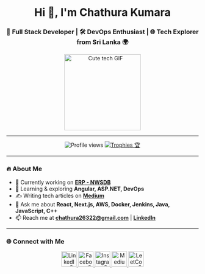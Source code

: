 <div align="center">
  <h1>Hi 👋, I'm Chathura Kumara</h1>
  <h3>🚀 Full Stack Developer | 🛠️ DevOps Enthusiast | 🌐 Tech Explorer from Sri Lanka 🌍</h3>
  <img src="https://media.giphy.com/media/v1.Y2lkPTc5MGI3NjExZmZiNjU2OTU4YzUwYzM4ZTc0YzdlYzM5ZmZiYWM4ZGU1NzVhNGZiOCZlcD12MV9pbnRlcm5hbF9naWZfYnlfaWQmY3Q9Zw/LMcHcT0xW4lH6/giphy.gif" alt="Cute tech GIF" width="200"/>
</div>

---

<div align="center">
  <img src="https://komarev.com/ghpvc/?username=chathura26322&label=👀 Profile Views&color=0e75b6&style=flat-square" alt="Profile views" />
  <a href="https://github.com/ryo-ma/github-profile-trophy">
    <img src="https://github-profile-trophy.vercel.app/?username=chathura26322&theme=onedark&margin-w=10&margin-h=10&no-bg=true&no-frame=true" alt="Trophies 🏆" />
  </a>
</div>

---

### 🔥 About Me
- 🔭 Currently working on [**ERP - NWSDB**](https://erp.waterboard.lk)
- 🌱 Learning & exploring **Angular, ASP.NET, DevOps**
- ✍️ Writing tech articles on [**Medium**](https://medium.com/@chathura26322)
- 💬 Ask me about **React, Next.js, AWS, Docker, Jenkins, Java, JavaScript, C++**
- 📫 Reach me at **chathura26322@gmail.com** | [**LinkedIn**](https://linkedin.com/in/chathura26322)

---

### 🌐 Connect with Me
<div align="center">
  <a href="https://linkedin.com/in/chathura26322" target="_blank">
    <img src="https://skillicons.dev/icons?i=linkedin" height="40" alt="LinkedIn 🔗" />
  </a>
  <a href="https://fb.com/chathura.dilshan.96387189" target="_blank">
    <img src="https://skillicons.dev/icons?i=facebook" height="40" alt="Facebook 📘" />
  </a>
  <a href="https://instagram.com/cha._.thura" target="_blank">
    <img src="https://skillicons.dev/icons?i=instagram" height="40" alt="Instagram 📸" />
  </a>
  <a href="https://medium.com/@chathura26322" target="_blank">
    <img src="https://skillicons.dev/icons?i=medium" height="40" alt="Medium ✍️" />
  </a>
  <a href="https://www.leetcode.com/chathuradilshantha" target="_blank">
    <img src="https://skillicons.dev/icons?i=leetcode" height="40" alt="LeetCode 🧠" />
  </a>
</div>
